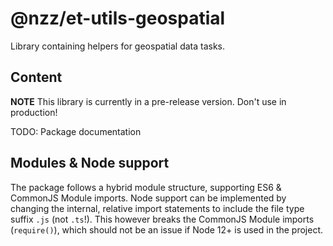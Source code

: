 # @nzz/et-utils-geospatial

Library containing helpers for geospatial data tasks.

## Content

**NOTE** This library is currently in a pre-release version. Don't use in production!

TODO: Package documentation

## Modules & Node support

The package follows a hybrid module structure, supporting ES6 & CommonJS Module imports.
Node support can be implemented by changing the internal, relative import statements to include the file type suffix `.js` (not `.ts`!). This however breaks the CommonJS Module imports (`require()`), which should not be an issue if Node 12+ is used in the project.
